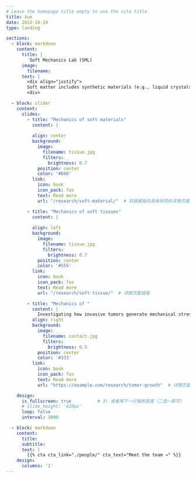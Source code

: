 ```yaml
---
# Leave the homepage title empty to use the site title
title: Xue
date: 2022-10-24
type: landing

sections:
  - block: markdown
    content:
      title: |
         Soft Mechanics Lab (SML)
      image:
        filename: 
      text: |
        <div align="justify">
        Soft matter includes synthetic materials (e.g., liquid crystals, gels) and living systems such as cells and tissues. Characterized by “weak stimuli, strong responses,” it shows highly nonlinear deformation under external loads. Such behaviors play key roles in diseases (e.g., cancer) and life processes (e.g., embryonic development). The Soft Mechanics Lab (SML) focuses on the mechanics of soft materials and tissues, with emphasis on the following areas:
        <div> 

  - block: slider
    content:
      slides:
        - title: "Mechanics of soft materials"
          content: |
    
          align: center
          background:
            image:
              filename: tissue.jpg
              filters:
                brightness: 0.7
            position: center
            color: '#666'
          link:
            icon: book
            icon_pack: fas
            text: Read more
            url: "/research/soft-material/"  # 将链接指向具体研究的详情页面

        - title: "Mechanics of soft tissues"
          content: |
  
          align: left
          background:
            image:
              filename: tissue.jpg
              filters:
                brightness: 0.7
            position: center
            color: '#555'
          link:
            icon: book
            icon_pack: fas
            text: Read more
            url: "/research/soft-tissue/"  # 详情页面链接

        - title: "Mechanics of "
          content: |
            Investigating how invasive tumors generate mechanical stresses that affect surrounding tissue and influence tumor progression and metastasis.
          align: right
          background:
            image:
              filename: contact.jpg
              filters:
                brightness: 0.5
            position: center
            color: '#333'
          link:
            icon: book
            icon_pack: fas
            text: Read more
            url: "https://example.com/research/tumor-growth"  # 详情页面链接

    design:
      is_fullscreen: true          # 3) 或者用下一行强制高度（二选一即可）
      # slide_height: '420px'
      loop: false
      interval: 3000

  - block: markdown
    content:
      title:
      subtitle:
      text: |
        {{% cta cta_link="./people/" cta_text="Meet the team →" %}}
    design:
      columns: '1'
---
```


